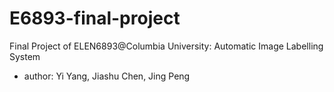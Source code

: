 # E6893-final-project
Final Project of ELEN6893@Columbia University: Automatic Image Labelling System
- author: Yi Yang, Jiashu Chen, Jing Peng